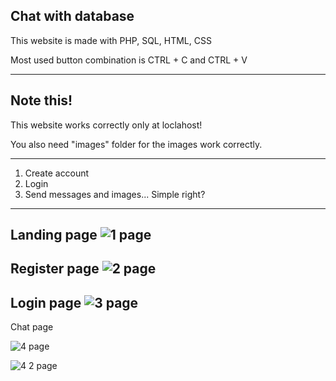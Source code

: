 Chat with database
---
This website is made with PHP, SQL, HTML, CSS


Most used button combination is CTRL + C and CTRL + V

***
Note this!
---
This website works correctly only at loclahost!


You also need "images" folder for the images work correctly.

***

1. Create account
2. Login
3. Send messages and images... Simple right?

***

Landing page
![1 page](https://user-images.githubusercontent.com/88773094/198898258-6c39f000-b248-4a24-8dfc-bdad86a4b04d.png)
---
Register page
![2 page](https://user-images.githubusercontent.com/88773094/198898287-57a85ada-0562-4c20-b275-e9a50faf295f.png)
---
Login page
![3 page](https://user-images.githubusercontent.com/88773094/198898276-7b4b334f-34e8-4592-9fd8-6011026474fb.png)
---
Chat page


![4 page](https://user-images.githubusercontent.com/88773094/198898281-bf572cbf-239b-4207-8f76-86fbcdeab8b6.png)


![4 2 page](https://user-images.githubusercontent.com/88773094/198898283-c38032fe-156e-4d4e-a3a6-c88020e89e54.png)
